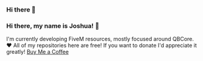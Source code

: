 ### Hi there 👋

### Hi there, my name is Joshua! 👋
I'm currently developing FiveM resources, mostly focused around QBCore. :heart: All of my repositories here are free! 
If you want to donate I'd appreciate it greatly! [Buy Me a Coffee](https://www.buymeacoffee.com/whelanmjoshua)

